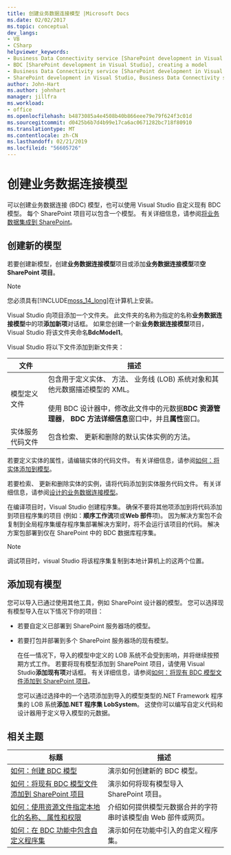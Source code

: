 ```yaml
---
title: 创建业务数据连接模型 |Microsoft Docs
ms.date: 02/02/2017
ms.topic: conceptual
dev_langs:
- VB
- CSharp
helpviewer_keywords:
- Business Data Connectivity service [SharePoint development in Visual Studio], model
- BDC [SharePoint development in Visual Studio], creating a model
- Business Data Connectivity service [SharePoint development in Visual Studio], creating a model
- SharePoint development in Visual Studio, Business Data Connectivity service
author: John-Hart
ms.author: johnhart
manager: jillfra
ms.workload:
- office
ms.openlocfilehash: b4873085a4e4508b40b866eee79e79f624f3c01d
ms.sourcegitcommit: d0425b6b7d4b99e17ca6ac0671282bc718f80910
ms.translationtype: MT
ms.contentlocale: zh-CN
ms.lasthandoff: 02/21/2019
ms.locfileid: "56605726"
---
```

# <a name="create-a-business-data-connectivity-model"></a>创建业务数据连接模型
  可以创建业务数据连接 (BDC) 模型，也可以使用 Visual Studio 自定义现有 BDC 模型。 每个 SharePoint 项目可以包含一个模型。 有关详细信息，请参阅[将业务数据集成到 SharePoint](../sharepoint/integrating-business-data-into-sharepoint.md)。

## <a name="create-a-new-model"></a>创建新的模型
 若要创建新模型，创建**业务数据连接模型**项目或添加**业务数据连接模型**项**空 SharePoint 项目**。

> [!NOTE]
>  您必须具有[!INCLUDE[moss_14_long](../sharepoint/includes/moss-14-long-md.md)]在计算机上安装。

 Visual Studio 向项目添加一个文件夹。 此文件夹的名称为指定的名称**业务数据连接模型**中的项**添加新项**对话框。 如果您创建一个新**业务数据连接模型**项目，Visual Studio 将该文件夹命名**BdcModel1**。

 Visual Studio 将以下文件添加到新文件夹：

|文件|描述|
|----------|-----------------|
|模型定义文件|包含用于定义实体、 方法、 业务线 (LOB) 系统对象和其他元数据描述模型的 XML。<br /><br /> 使用 BDC 设计器中，修改此文件中的元数据**BDC 资源管理器**， **BDC 方法详细信息**窗口中，并且**属性**窗口。|
|实体服务代码文件|包含检索、 更新和删除的默认实体实例的方法。|

 若要定义实体的属性，请编辑实体的代码文件。 有关详细信息，请参阅[如何：将实体添加到模型](../sharepoint/how-to-add-an-entity-to-a-model.md)。

 若要检索、 更新和删除实体的实例，请将代码添加到实体服务代码文件。 有关详细信息，请参阅[设计的业务数据连接模型](../sharepoint/designing-a-business-data-connectivity-model.md)。

 在编译项目时，Visual Studio 创建程序集。 确保不要将其他项添加到将代码添加到项目程序集的项目 (例如：**顺序工作流**项或**Web 部件**项)。 因为解决方案包不会复制到全局程序集缓存程序集部署解决方案时，将不会运行该项目的代码。  解决方案包部署到仅在 SharePoint 中的 BDC 数据库程序集。

> [!NOTE]
>  调试项目时，visual Studio 将该程序集复制到本地计算机上的这两个位置。

## <a name="add-an-existing-model"></a>添加现有模型
 您可以导入已通过使用其他工具，例如 SharePoint 设计器的模型。 您可以选择现有模型导入在以下情况下你的项目：

- 若要自定义已部署到 SharePoint 服务器场的模型。

- 若要打包并部署到多个 SharePoint 服务器场的现有模型。

  在任一情况下，导入的模型中定义的 LOB 系统不会受到影响，并将继续按预期方式工作。 若要将现有模型添加到 SharePoint 项目，请使用 Visual Studio**添加现有项**对话框。 有关详细信息，请参阅[如何：将现有 BDC 模型文件添加到 SharePoint 项目](../sharepoint/how-to-add-an-existing-bdc-model-file-to-a-sharepoint-project.md)。

  您可以通过选择中的一个选项添加到导入的模型类型的.NET Framework 程序集的 LOB 系统**添加.NET 程序集 LobSystem**。 这使你可以编写自定义代码和设计器用于定义导入模型的元数据。

## <a name="related-topics"></a>相关主题

|标题|描述|
|-----------|-----------------|
|[如何：创建 BDC 模型](../sharepoint/how-to-create-a-bdc-model.md)|演示如何创建新的 BDC 模型。|
|[如何：将现有 BDC 模型文件添加到 SharePoint 项目](../sharepoint/how-to-add-an-existing-bdc-model-file-to-a-sharepoint-project.md)|演示如何将现有模型导入 SharePoint 项目。|
|[如何：使用资源文件指定本地化的名称、 属性和权限](../sharepoint/how-to-use-a-resource-file-to-specify-localized-names-properties-and-permissions.md)|介绍如何提供模型元数据合并的字符串时该模型由 Web 部件或网页。|
|[如何：在 BDC 功能中包含自定义程序集](../sharepoint/how-to-include-a-custom-assembly-in-a-bdc-feature.md)|演示如何在功能中引入的自定义程序集。|
